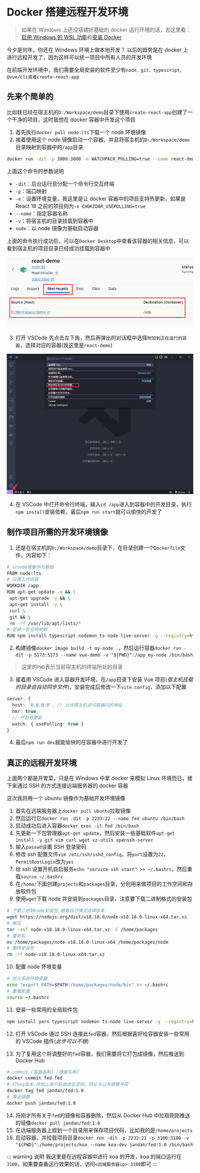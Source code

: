 # Docker 搭建远程开发环境

> 如果在 Windows 上还没搭建好基础的 docker 运行环境的话，去这里看：[启用 Windows 的 WSL 功能](/misc/win10-dev-environment.html#enable-wsl)和[安装 Docker](/misc/win10-dev-environment.html#install-docker)

今夕是何年，你还在 Windows 环境上做本地开发？ 以后的趋势是在 docker 上进行远程开发了，因为这样可以统一项目中所有人员的开发环境

在前端开发环境中，我们需要全局安装的软件至少有`node、git、typescript、@vue/cli或者create-react-app`

## 先来个简单的

比如我已经在宿主机的`D:/Workspace/demo`目录下使用`create-react-app`创建了一个干净的项目，这时我想在 docker 容器中开发这个项目

1. 首先执行`docker pull node:lts`下载一个 node 环境镜像
2. 接着使用这个 node 镜像启动一个容器，并且将宿主机的`D:/Workspace/demo`目录映射到容器中的`/app`目录

```sh
docker run -dit -p 3000:3000 -e WATCHPACK_POLLING=true --name react-demo -v D:/Workspace/demo:/app node:lts
```

上面这个命令的参数说明

- `-dit`：后台运行且分配一个命令行交互终端
- `-p`：端口映射
- `-e`：设置环境变量，我这里是让 docker 容器中的项目支持热更新，如果是 React 18 之前的项目则为`-e CHOKIDAR_USEPOLLING=true`
- `--name`：指定容器名称
- `-v`：将宿主机的目录挂载到容器中
- `node`：以 node 镜像为基础启动容器

上面的命令执行成功后，可以在`Docker Desktop`中查看该容器的相关信息，可以看到宿主机的项目目录已经成功挂载到容器中

![](./assets/remote-dev/simple_container.png)

3. 打开 VSCode 先点击左下角，然后再弹出的对话框中选择`附加到正在运行的容器`，选择对应的容器(我这里是`react-demo`)

![](./assets/remote-dev/simple_container_dev.png)

4. 在 VSCode 中打开命令行终端，输入`cd /app`进入到容器中的开发目录，执行`npm install`安装依赖，最后`npm run start`就可以愉快的开发了

## 制作项目所需的开发环境镜像

1. 还是在宿主机的`D:/Workspace/demo`目录下，在目录创建一个`Dockerfile`文件，内容如下：

```sh
# 以node镜像作为基础
FROM node:lts
# 设置工作目录
WORKDIR /app
RUN apt-get update -y && \
 apt-get upgrade -y && \
 apt-get install -y \
 curl \
 git && \
 rm -rf /var/lib/apt/lists/*
# 安装一些全局依赖
RUN npm install typescript nodemon ts-node live-server -g --registry=https://registry.npm.taobao.org
```

2. 构建镜像`docker image build -t my-node .`，然后运行容器`docker run -dit -p 5173:5173 --name vue-demo -v "${PWD}":/app my-node /bin/bash`

> 这里的`PWD`表示当前宿主机的终端所处的目录

3. 接着用 VSCode 进入容器开发环境，在`/app`目录下安装 Vue 项目(_宿主机挂载的目录会自动同步文件_)，安装完成后修改一下`vite.config`，添加以下配置

```ts
server: {
  host: '0.0.0.0', // 允许宿主机访问容器内的地址
  hmr: true,
  // 开启热更新
  watch: { usePolling: true }
}
```

4. 最后`npm run dev`就能愉快的在容器中进行开发了

## 真正的远程开发环境

上面两个都是开胃菜，只是在 Windows 中拿 docker 来模拟 Linux 环境而已，接下来通过 SSH 的方式连接远端服务器的 docker 容器

这次我将用一个 ubuntu 镜像作为基础开发环境镜像

1. 首先在远端服务器上`docker pull ubuntu`拉取镜像
2. 然后运行它`docker run -dit -p 2233:22 --name fed ubuntu /bin/bash`
3. 启动成功后进入容器`docker exec -it fed /bin/bash`
4. 先更新一下包管理器`apt-get update`，然后安装一些基础软件`apt-get install -y git vim curl wget xz-utils openssh-server`
5. 输入`passwd`设置 SSH 登录密码
6. 修改 ssh 配置文件`vim /etc/ssh/sshd_config`，将`port`设置为`22`，`PermitRootLogin`改为`yes`
7. 给 ssh 设置开机自启服务`echo "service ssh start" >> ~/.bashrc`，然后重载`source ~/.bashrc`
8. 在`/home/`下面创建`projects`和`packages`目录，分别用来做项目的工作空间和存放软件包
9. 使用`wget`下载 node 并安装到`packages`目录，注意要下载二进制格式的安装包

```sh
# 下载二进制node安装包,根据自己情况选择版本
wget https://nodejs.org/dist/v18.18.0/node-v18.18.0-linux-x64.tar.xz
# 解压
tar -xvf node-v18.18.0-linux-x64.tar.xz -C /home/packages
# 重命名
mv /home/packages/node-v18.18.0-linux-x64 /home/packages/node
# 删除安装包
rm -rf node-v18.18.0-linux-x64.tar.xz
```

10. 配置 node 环境变量

```sh
# 加入系统环境变量
echo "export PATH=$PATH:/home/packages/node/bin" >> ~/.bashrc
# 重载配置
source ~/.bashrc
```

11. 安装一些常用的全局软件包

```sh
npm install yarn typescript nodemon ts-node live-server -g --registry=https://registry.npm.taobao.org
```

12. 打开 VSCode 通过 SSH 连接此`fed`容器，然后根据喜好给容器安装一些常用的 VSCode 插件(_此步可以不做_)

13. 为了复用这个将调整好的`fed`容器，我们需要将它打包成镜像，然后推送到 Docker Hub

```sh
# commit [容器名称] [镜像名称]
docker commit fed fed
# 打tag版本,并加上用户名做命名空间，防止与公共镜像冲突
docker tag fed jandan/fed:1.0
# 推送镜像
docker push jandan/fed:1.0
```

14. 将刚才所有关于`fed`的镜像和容器删除，然后从 Docker Hub 中拉取刚刚推送的镜像`docker pull jandan/fed:1.0`
15. 在远端服务器上规划一个目录用来保存项目代码，比如我的是`/home/projects`
16. 启动容器，并挂载项目目录`docker run -dit -p 2233:22 -p 3100:3100 -v "${PWD}":/home/projects/koa --name koa-dev jandan/fed:1.0 /bin/bash`

::: warning 说明
我这里是在远程容器中进行 koa 的开发，koa 的端口运行在`3100`，如果要查看运行效果的话，访问`<远端服务器ip>:3100`即可
:::
